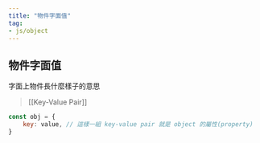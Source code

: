 ```yaml
---
title: "物件字面值"
tag: 
- js/object
---
```

## 物件字面值
字面上物件長什麼樣子的意思

> [[Key-Value Pair]]

```js
const obj = {
    key: value, // 這樣一組 key-value pair 就是 object 的屬性(property)
}
```

